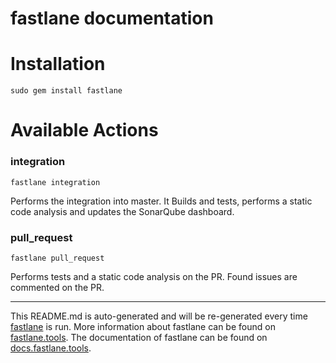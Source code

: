 fastlane documentation
================
# Installation
```
sudo gem install fastlane
```
# Available Actions
### integration
```
fastlane integration
```
Performs the integration into master. It Builds and tests, performs a static code analysis and updates the SonarQube dashboard.
### pull_request
```
fastlane pull_request
```
Performs tests and a static code analysis on the PR. Found issues are commented on the PR.

----

This README.md is auto-generated and will be re-generated every time [fastlane](https://fastlane.tools) is run.
More information about fastlane can be found on [fastlane.tools](https://fastlane.tools).
The documentation of fastlane can be found on [docs.fastlane.tools](https://docs.fastlane.tools).
